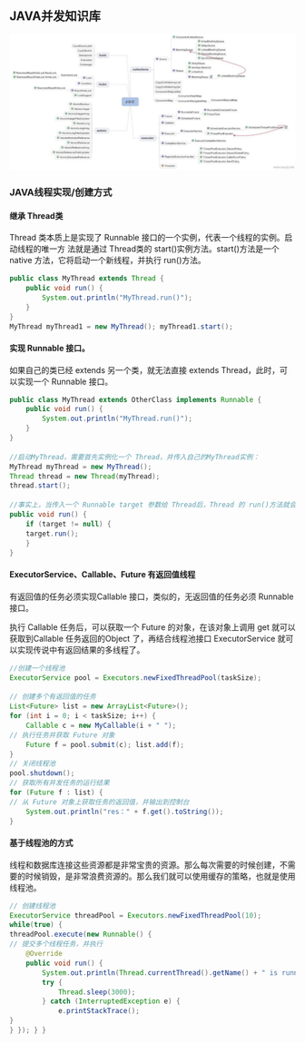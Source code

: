 
## JAVA并发知识库
![title](https://raw.githubusercontent.com/Hawkpool/Hawk-s/master/gitNote/2020/01/24/%7B88DD2460-CD09-420F-AFFC-AC52B195B851%7D_20200124095615-1579831000559.jpg)

### JAVA线程实现/创建方式

#### 继承 Thread类
Thread 类本质上是实现了 Runnable 接口的一个实例，代表一个线程的实例。启动线程的唯一方 法就是通过 Thread类的 start()实例方法。start()方法是一个 native 方法，它将启动一个新线程，并执行 run()方法。

```java
public class MyThread extends Thread { 
	public void run() { 
		System.out.println("MyThread.run()");
	} 
}
MyThread myThread1 = new MyThread(); myThread1.start();
```


#### 实现 Runnable 接口。
如果自己的类已经 extends 另一个类，就无法直接 extends Thread，此时，可以实现一个 Runnable 接口。
```java
public class MyThread extends OtherClass implements Runnable { 
	public void run() { 
		System.out.println("MyThread.run()");
	} 
}

//启动MyThread，需要首先实例化一个 Thread，并传入自己的MyThread实例： 
MyThread myThread = new MyThread(); 
Thread thread = new Thread(myThread); 
thread.start(); 

//事实上，当传入一个 Runnable target 参数给 Thread后，Thread 的 run()方法就会调用 target.run() 
public void run() { 
	if (target != null) { 
	target.run();
	} 
}
```
#### ExecutorService、Callable<Class>、Future 有返回值线程

有返回值的任务必须实现Callable 接口，类似的，无返回值的任务必须 Runnable 接口。

执行 Callable 任务后，可以获取一个 Future 的对象，在该对象上调用 get 就可以获取到Callable 任务返回的Object 了，再结合线程池接口 ExecutorService 就可以实现传说中有返回结果的多线程了。

```java
//创建一个线程池
ExecutorService pool = Executors.newFixedThreadPool(taskSize); 

// 创建多个有返回值的任务 
List<Future> list = new ArrayList<Future>(); 
for (int i = 0; i < taskSize; i++) { 
	Callable c = new MyCallable(i + " "); 
// 执行任务并获取 Future 对象 
	Future f = pool.submit(c); list.add(f); 
} 
// 关闭线程池 
pool.shutdown(); 
// 获取所有并发任务的运行结果
for (Future f : list) { 
// 从 Future 对象上获取任务的返回值，并输出到控制台 
	System.out.println("res：" + f.get().toString()); 
}

```

#### 基于线程池的方式
线程和数据库连接这些资源都是非常宝贵的资源。那么每次需要的时候创建，不需要的时候销毁，是非常浪费资源的。那么我们就可以使用缓存的策略，也就是使用线程池。 

```java
// 创建线程池 
ExecutorService threadPool = Executors.newFixedThreadPool(10); 
while(true) { 
threadPool.execute(new Runnable() { 
// 提交多个线程任务，并执行 
	@Override 
	public void run() { 
		System.out.println(Thread.currentThread().getName() + " is running .."); 
		try { 
			Thread.sleep(3000);
		} catch (InterruptedException e) { 
			e.printStackTrace();
} 
} }); } } 

```
